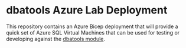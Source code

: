 # dbatools Azure Lab Deployment

This repository contains an Azure Bicep deployment that will provide a quick set of Azure SQL Virtual Machines that can be used for testing or developing against the [dbatools module](https://github.com/dataplat/dbatools).
